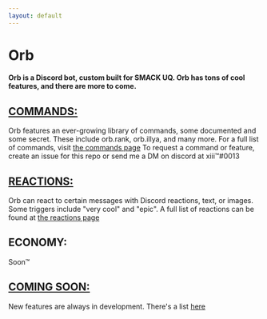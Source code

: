 ```yaml
---
layout: default
---
```


# Orb
#### Orb is a Discord bot, custom built for SMACK UQ. Orb has tons of cool features, and there are more to come.

## [COMMANDS:](commands.md)
Orb features an ever-growing library of commands, some documented and some secret. These include orb.rank, orb.illya, and many more.
For a full list of commands, visit [the commands page](commands.md)
To request a command or feature, create an issue for this repo or send me a DM on discord at xiii™#0013

## [REACTIONS:](reactions.md)
Orb can react to certain messages with Discord reactions, text, or images. Some triggers include "very cool" and "epic".
A full list of reactions can be found at [the reactions page](reactions.md)

## ECONOMY:
Soon™

## [COMING SOON:](reactions.md)
New features are always in development. There's a list [here](comingsoon.md)
